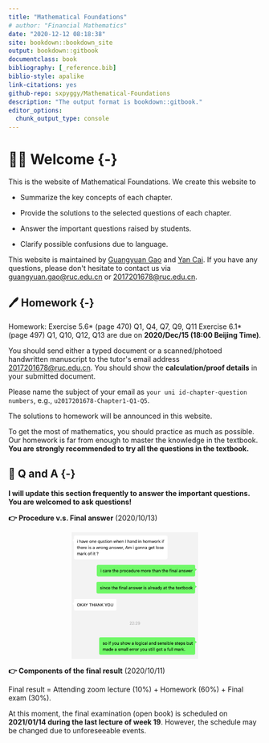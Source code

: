 ```yaml
--- 
title: "Mathematical Foundations"
# author: "Financial Mathematics"
date: "2020-12-12 08:18:38"
site: bookdown::bookdown_site
output: bookdown::gitbook
documentclass: book
bibliography: [_reference.bib]
biblio-style: apalike
link-citations: yes
github-repo: sxpyggy/Mathematical-Foundations
description: "The output format is bookdown::gitbook."
editor_options: 
  chunk_output_type: console
---
```


# 👨‍🏫 Welcome  {-}

This is the website of Mathematical Foundations. We create this website  to 

- Summarize the key concepts of each chapter.

- Provide the solutions to the selected questions of each chapter.

- Answer the important questions raised by students.

- Clarify possible confusions due to language.

This website is maintained by <u>Guangyuan Gao</u> and <u>Yan Cai</u>. If you have any questions, please don't hesitate to contact us via <guangyuan.gao@ruc.edu.cn> or <2017201678@ruc.edu.cn>.

## 🖊️ Homework {-}

Homework: Exercise 5.6* (page 470) Q1, Q4, Q7, Q9, Q11 Exercise 6.1* (page 497) Q1, Q10, Q12, Q13 are due on **2020/Dec/15 (18:00 Beijing Time)**. 

You should send either a typed document or a scanned/photoed handwritten manuscript to the tutor's email address <2017201678@ruc.edu.cn>. You should show the **calculation/proof details** in your submitted document.

Please name the subject of your email as `your uni id-chapter-question numbers`, e.g.,  `u2017201678-Chapter1-Q1-Q5`.

The solutions to homework will be announced in this website. 

To get the most of mathematics, you should practice as much as possible.
Our homework is far from enough to master the knowledge in the textbook. **You are strongly recommended to try all the questions in the textbook.**

## 🤔 Q and A {-}

**I will update this section frequently to answer the important questions. You are welcomed to ask questions!**

**👉 Procedure v.s. Final answer** (2020/10/13)

<img src="./plots/homework-mark.png" width="50%" style="display: block; margin: auto;" />

**👉 Components of the final result** (2020/10/11)
 
Final result = Attending zoom lecture (10%) + Homework (60%) + Final exam (30%).

At this moment, the final examination (open book) is scheduled on **2021/01/14 during the last lecture of week 19**. However, the schedule may be changed due to unforeseeable events.


